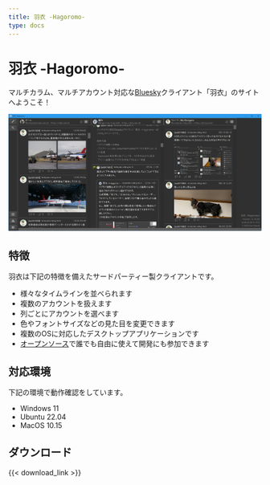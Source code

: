 ```yaml
---
title: 羽衣 -Hagoromo-
type: docs
---
```


# 羽衣 -Hagoromo-

マルチカラム、マルチアカウント対応な[Bluesky](https://blueskyweb.xyz/)クライアント「羽衣」のサイトへようこそ！

![screenshot](screenshot.jpg)


## 特徴

羽衣は下記の特徴を備えたサードパーティー製クライアントです。

- 様々なタイムラインを並べられます
- 複数のアカウントを扱えます
- 列ごとにアカウントを選べます
- 色やフォントサイズなどの見た目を変更できます
- 複数のOSに対応したデスクトップアプリケーションです
- [オープンソース](https://github.com/ioriayane/Hagoromo)で誰でも自由に使えて開発にも参加できます

## 対応環境

下記の環境で動作確認をしています。

- Windows 11
- Ubuntu 22.04
- MacOS 10.15

## ダウンロード

{{< download_link >}}

